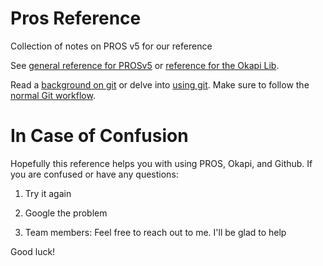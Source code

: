 # Pros Reference

Collection of notes on PROS v5 for our reference

See [general reference for PROSv5](pros-reference.md) or [reference for the Okapi Lib](okapi-reference.md).

Read a [background on git](git-background.md) or delve into [using git](git-reference.md). Make sure to follow the [normal Git workflow](git-reference.md#normal-workflow).

# In Case of Confusion

Hopefully this reference helps you with using PROS, Okapi, and Github. If you are confused or have any questions:

1. Try it again

2. Google the problem

3. Team members: Feel free to reach out to me. I'll be glad to help

Good luck!
